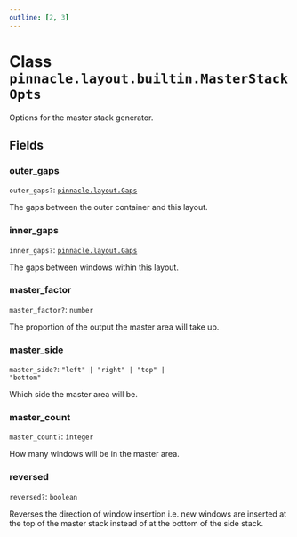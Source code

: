 ```yaml
---
outline: [2, 3]
---
```


# Class `pinnacle.layout.builtin.MasterStackOpts`


Options for the master stack generator.

## Fields

### outer_gaps <Badge type="danger" text="nullable" />

`outer_gaps?`: <code><a href="/lua-reference/0.1.0-alpha.1/aliases/pinnacle.layout.Gaps">pinnacle.layout.Gaps</a></code>

The gaps between the outer container and this layout.

### inner_gaps <Badge type="danger" text="nullable" />

`inner_gaps?`: <code><a href="/lua-reference/0.1.0-alpha.1/aliases/pinnacle.layout.Gaps">pinnacle.layout.Gaps</a></code>

The gaps between windows within this layout.

### master_factor <Badge type="danger" text="nullable" />

`master_factor?`: <code>number</code>

The proportion of the output the master area will take up.

### master_side <Badge type="danger" text="nullable" />

`master_side?`: <code>"left" | "right" | "top" | "bottom"</code>

Which side the master area will be.

### master_count <Badge type="danger" text="nullable" />

`master_count?`: <code>integer</code>

How many windows will be in the master area.

### reversed <Badge type="danger" text="nullable" />

`reversed?`: <code>boolean</code>

Reverses the direction of window insertion i.e. new windows are inserted at the top
of the master stack instead of at the bottom of the side stack.


